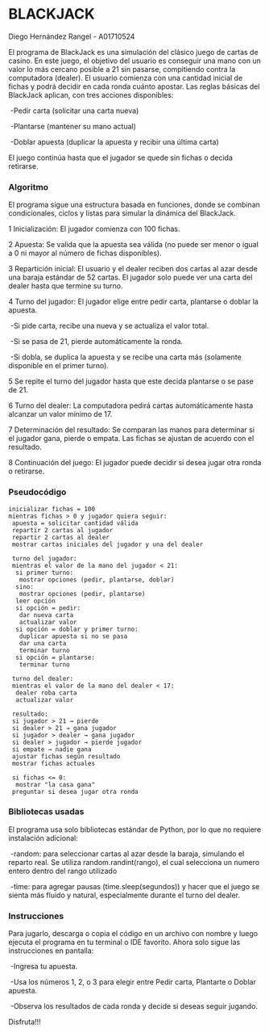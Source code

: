 # BLACKJACK
Diego Hernández Rangel - A01710524

El programa de BlackJack es una simulación del clásico juego de cartas de casino. En este juego, el objetivo del usuario es conseguir una mano con un valor lo más cercano posible a 21 sin pasarse, compitiendo contra la computadora (dealer).
El usuario comienza con una cantidad inicial de fichas y podrá decidir en cada ronda cuánto apostar. Las reglas básicas del BlackJack aplican, con tres acciones disponibles:

&nbsp;-Pedir carta (solicitar una carta nueva)

&nbsp;-Plantarse (mantener su mano actual)

&nbsp;-Doblar apuesta (duplicar la apuesta y recibir una última carta)

El juego continúa hasta que el jugador se quede sin fichas o decida retirarse.

### Algoritmo
El programa sigue una estructura basada en funciones, donde se combinan condicionales, ciclos y listas para simular la dinámica del BlackJack.

1 Inicialización: El jugador comienza con 100 fichas.

2 Apuesta: Se valida que la apuesta sea válida (no puede ser menor o igual a 0 ni mayor al número de fichas disponibles).

3 Repartición inicial: El usuario y el dealer reciben dos cartas al azar desde una baraja estándar de 52 cartas. El jugador solo puede ver una carta del dealer hasta que termine su turno.

4 Turno del jugador: El jugador elige entre pedir carta, plantarse o doblar la apuesta.

&nbsp;-Si pide carta, recibe una nueva y se actualiza el valor total.

&nbsp;-Si se pasa de 21, pierde automáticamente la ronda.

&nbsp;-Si dobla, se duplica la apuesta y se recibe una carta más (solamente disponible en el primer turno).

5 Se repite el turno del jugador hasta que este decida plantarse o se pase de 21.

6 Turno del dealer: La computadora pedirá cartas automáticamente hasta alcanzar un valor mínimo de 17.

7 Determinación del resultado: Se comparan las manos para determinar si el jugador gana, pierde o empata. Las fichas se ajustan de acuerdo con el resultado.

8 Continuación del juego: El jugador puede decidir si desea jugar otra ronda o retirarse.

### Pseudocódigo

``` 
inicializar fichas = 100
mientras fichas > 0 y jugador quiera seguir:
 apuesta = solicitar cantidad válida
 repartir 2 cartas al jugador
 repartir 2 cartas al dealer
 mostrar cartas iniciales del jugador y una del dealer

 turno del jugador:
 mientras el valor de la mano del jugador < 21:
  si primer turno:
   mostrar opciones (pedir, plantarse, doblar)
  sino:
   mostrar opciones (pedir, plantarse)
  leer opción
  si opción = pedir:
   dar nueva carta
   actualizar valor
  si opción = doblar y primer turno:
   duplicar apuesta si no se pasa
   dar una carta
   terminar turno
  si opción = plantarse:
   terminar turno

 turno del dealer:
 mientras el valor de la mano del dealer < 17:
  dealer roba carta
  actualizar valor

 resultado:
 si jugador > 21 → pierde
 si dealer > 21 → gana jugador
 si jugador > dealer → gana jugador
 si dealer > jugador → pierde jugador
 si empate → nadie gana
 ajustar fichas según resultado
 mostrar fichas actuales

 si fichas <= 0:
  mostrar "la casa gana"
 preguntar si desea jugar otra ronda
```

### Bibliotecas usadas

El programa usa solo bibliotecas estándar de Python, por lo que no requiere instalación adicional:

&nbsp;-random: para seleccionar cartas al azar desde la baraja, simulando el reparto real. Se utiliza random.randint(rango), el cual selecciona un numero entero dentro del rango utilizado

&nbsp;-time: para agregar pausas (time.sleep(segundos)) y hacer que el juego se sienta más fluido y natural, especialmente durante el turno del dealer.

### Instrucciones

Para jugarlo, descarga o copia el código en un archivo con nombre y luego ejecuta el programa en tu terminal o IDE favorito. Ahora solo sigue las instrucciones en pantalla:

&nbsp;-Ingresa tu apuesta.

&nbsp;-Usa los números 1, 2, o 3 para elegir entre Pedir carta, Plantarte o Doblar apuesta.

&nbsp;-Observa los resultados de cada ronda y decide si deseas seguir jugando.

Disfruta!!!
